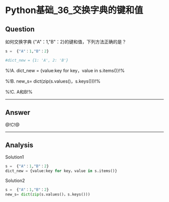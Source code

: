 # Python基础_36_交换字典的键和值

## Question
如何交换字典 {"A"：1,"B"：2}的键和值，下列方法正确的是？

```python
s =  {"A"：1,"B"：2}

#dict_new = {1: 'A', 2: 'B'}
```
%!A. dict_new = {value:key for key，value in s.items()}!%

%!B. new_s= dict(zip(s.values()，s.keys()))!%

%!C. A和B!%

----

## Answer
@!C!@

----

## Analysis

Solution1
```python
s =  {"A"：1,"B"：2}
dict_new = {value:key for key，value in s.items()}
```

Solution2
```python
s =  {"A"：1,"B"：2}
new_s= dict(zip(s.values()，s.keys()))
```